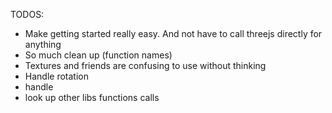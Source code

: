 TODOS:
* Make getting started really easy. And not have to call threejs directly for anything
* So much clean up (function names)
* Textures and friends are confusing to use without thinking
* Handle rotation
* handle 
* look up other libs functions calls 

